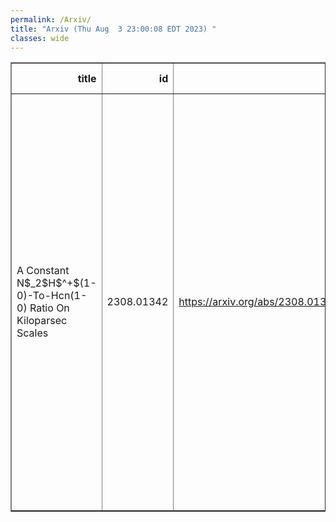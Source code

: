 ```yaml
---
permalink: /Arxiv/
title: "Arxiv (Thu Aug  3 23:00:08 EDT 2023) "
classes: wide
---
```

<table border="1" class="dataframe">
  <thead>
    <tr style="text-align: right;">
      <th>title</th>
      <th>id</th>
      <th>url</th>
      <th>authors</th>
      <th>Local Authors</th>
    </tr>
  </thead>
  <tbody>
    <tr>
      <td>A Constant N$_2$H$^+$(1-0)-To-Hcn(1-0) Ratio On Kiloparsec Scales</td>
      <td>2308.01342</td>
      <td><a href="https://arxiv.org/abs/2308.01342" target="_blank">https://arxiv.org/abs/2308.01342</a></td>
      <td>M. J. Jiménez-Donaire, A. Usero, I. Bešlić, M. Tafalla, A. Chacón-Tanarro, Q. Salomé, C. Eibensteiner, A. García-Rodríguez, A. Hacar, A. T. Barnes, F. Bigiel, M. Chevance, D. Colombo, D. A. Dale, T. A. Davis, S. C. O. Glover, J. Kauffmann, R. S. Klessen, A. K. Leroy, L. Neumann, H. Pan, J. Pety, M. Querejeta, T. Saito, E. Schinnerer, S. Stuber, T. G. Williams</td>
      <td>Adam Leroy</td>
    </tr>
  </tbody>
</table>
